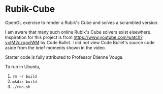 # Rubik-Cube

OpenGL exercise to render a Rubik's Cube and solves a scrambled version.

I am aware that many such online Rubik's Cube solvers exist elsewhere. Inspiration for this project is from https://www.youtube.com/watch?v=IM2czqavlWM by Code Bullet. I did not view Code Bullet's source code aside from the brief moments shown in the video.

Starter code is fully attributed to Professor Etienne Vouga.

To run in Ubuntu, 
1. `rm -r build`
2. `mkdir build`
3. `./run.sh`


